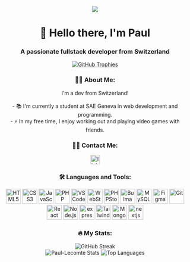<div align="center">
  <img src="https://visitor-badge.laobi.icu/badge?page_id=Paul-Lecomte.Paul-Lecomte&" />
</div>

<h1 align="center">👋 Hello there, I'm Paul</h1>
<h3 align="center">A passionate fullstack developer from Switzerland</h3>

<p align="center">
  <a href="https://github.com/ryo-ma/github-profile-trophy">
    <img src="https://github-profile-trophy.vercel.app/?username=Paul-Lecomte&theme=algolia" alt="GitHub Trophies">
  </a>
</p>

<h3 align="center">👩‍💻 About Me:</h3>

<p align="center">
  I'm a dev from Switzerland!<br><br>
  - 📚 I'm currently a student at SAE Geneva in web development and programming.<br>
  - ⚡ In my free time, I enjoy working out and playing video games with friends.
</p>

<h3 align="center">👩‍💻 Contact Me:</h3>

<div align="center">
  <a href="https://ch.linkedin.com/in/paul-lecomte-539b46216" target="_blank">
    <img src="https://img.shields.io/static/v1?message=LinkedIn&logo=linkedin&label=&color=0077B5&logoColor=white&labelColor=&style=for-the-badge" height="25" alt="linkedin logo"  />
  </a>
</div>

<h3 align="center">🛠 Languages and Tools:</h3>

<div align="center">
  <img src="https://cdn.jsdelivr.net/gh/devicons/devicon/icons/html5/html5-original.svg" height="40" alt="HTML5" />
  <img src="https://cdn.jsdelivr.net/gh/devicons/devicon/icons/css3/css3-original.svg" height="40" alt="CSS3" />
  <img src="https://cdn.jsdelivr.net/gh/devicons/devicon/icons/javascript/javascript-original.svg" height="40" alt="JavaScript" />
  <img src="https://cdn.jsdelivr.net/gh/devicons/devicon/icons/php/php-original.svg" height="40" alt="PHP" />
  <img src="https://cdn.jsdelivr.net/gh/devicons/devicon/icons/vscode/vscode-original.svg" height="40" alt="VSCode" />
  <img src="https://cdn.jsdelivr.net/gh/devicons/devicon/icons/webstorm/webstorm-original.svg" height="40" alt="WebStorm" />
  <img src="https://cdn.jsdelivr.net/gh/devicons/devicon/icons/phpstorm/phpstorm-original.svg" height="40" alt="PHPStorm" />
  <img src="https://cdn.jsdelivr.net/gh/devicons/devicon/icons/bulma/bulma-plain.svg" height="40" alt="Bulma" />
  <img src="https://cdn.jsdelivr.net/gh/devicons/devicon/icons/mysql/mysql-original.svg" height="40" alt="MySQL" />
  <img src="https://cdn.jsdelivr.net/gh/devicons/devicon/icons/figma/figma-original.svg" height="40" alt="Figma" />
  <img src="https://cdn.jsdelivr.net/gh/devicons/devicon/icons/git/git-original.svg" height="40" alt="Git" />
  <img src="https://cdn.jsdelivr.net/gh/devicons/devicon/icons/react/react-original.svg" height="40" alt="React" />
  <img src="https://cdn.jsdelivr.net/gh/devicons/devicon/icons/nodejs/nodejs-original.svg" height="40" alt="Node.js" />
  <img src="https://cdn.jsdelivr.net/gh/devicons/devicon/icons/express/express-original.svg" height="40" alt="express" />
  <img src="https://cdn.jsdelivr.net/gh/devicons/devicon/icons/tailwindcss/tailwindcss-original-wordmark.svg" height="40" alt="Tailwind CSS" />
  <img src="https://cdn.jsdelivr.net/gh/devicons/devicon/icons/mongodb/mongodb-original.svg" height="40" alt="MongoDB" />
  <img src="https://cdn.jsdelivr.net/gh/devicons/devicon/icons/nextjs/nextjs-original.svg" height="40" alt="nextjs" />
</div>

<h3 align="center">🔥 My Stats:</h3>

<div align="center">
  <img src="https://github-readme-streak-stats.herokuapp.com/?user=Paul-Lecomte&theme=dark&hide_border=true" alt="GitHub Streak" />
</div>

<div align="center">
  <img src="https://github-readme-stats.vercel.app/api?username=Paul-Lecomte&theme=dark&show_icons=true&hide_border=true&count_private=true" alt="Paul-Lecomte Stats" />
  <img src="https://github-readme-stats.vercel.app/api/top-langs?username=Paul-Lecomte&show_icons=true&locale=en&layout=compact&theme=dark&hide_border=true" alt="Top Languages" />
</div>
